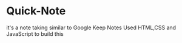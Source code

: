# Quick-Note
it's a note taking similar to  Google Keep Notes
Used HTML,CSS and JavaScript to build this

